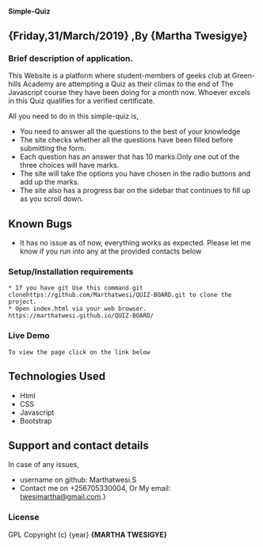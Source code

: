 #### Simple-Quiz

## {Friday,31/March/2019} ,By **{Martha Twesigye}**

### Brief description of application.
This Website is a platform where student-members of geeks club at Green-hills Academy are attempting a Quiz as their climax to the end of The Javascript course they have been doing for a month now. Whoever excels in this Quiz qualifies for a verified certificate.

  All you need to do in this simple-quiz is,
  *  You need to answer all the questions to the best of your knowledge
  *  The site checks whether all the questions have been filled before submitting the form.
  *  Each question has an answer that has 10 marks.Only one out of the three choices will have marks.
  *  The site will take the options you have chosen in the radio buttons and add up the marks.
  *  The site also has a progress bar on the sidebar that continues to fill up as you scroll down.

## Known Bugs
* It has no issue as of now, everything works as expected. Please let me know if you run into any at the provided contacts below

### Setup/Installation requirements
    * If you have git Use this command git  clonehttps://github.com/Marthatwesi/QUIZ-BOARD.git to clone the    project.
    * Open index.html via your web browser.
    https://marthatwesi.github.io/QUIZ-BOARD/
### Live Demo
    To view the page click on the link below

## Technologies Used
* Html
* CSS
* Javascript
* Bootstrap
## Support and contact details
In case of any issues,
* username on github: Marthatwesi.S
* Contact me on +256705330004, Or My email: twesimartha@gmail.com.}

### License
GPL
Copyright (c) {year} **{MARTHA TWESIGYE}**
